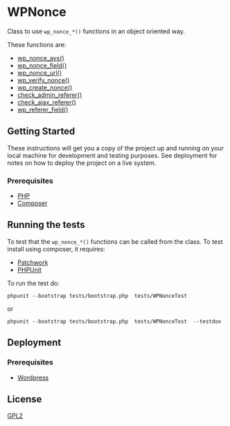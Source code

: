 # WPNonce

Class to use ```wp_nonce_*()``` functions in an object oriented way.

These functions are:
- [wp_nonce_ays()](https://codex.wordpress.org/Function_Reference/wp_nonce_ays)
- [wp_nonce_field()](https://codex.wordpress.org/Function_Reference/wp_nonce_field)
- [wp_nonce_url()](https://codex.wordpress.org/Function_Reference/wp_nonce_url)
- [wp_verify_nonce()](https://codex.wordpress.org/Function_Reference/wp_verify_nonce)
- [wp_create_nonce()](https://codex.wordpress.org/Function_Reference/wp_create_nonce)
- [check_admin_referer()](https://codex.wordpress.org/Function_Reference/check_admin_referer)
- [check_ajax_referer()](https://codex.wordpress.org/Function_Reference/check_ajax_referer)
- [wp_referer_field()](https://codex.wordpress.org/Function_Reference/wp_referer_field)

## Getting Started

These instructions will get you a copy of the project up and running on your local machine for development and testing purposes. See deployment for notes on how to deploy the project on a live system.

### Prerequisites

- [PHP](https://secure.php.net/)
- [Composer](https://getcomposer.org/)

## Running the tests

To test that the ```wp_nonce_*()``` functions can be called from the class.
To test install using composer, it requires:

- [Patchwork](http://patchwork2.org/)
- [PHPUnit](https://phpunit.de/)

To run the test do:
```
phpunit --bootstrap tests/bootstrap.php  tests/WPNonceTest
```

or

```
phpunit --bootstrap tests/bootstrap.php  tests/WPNonceTest  --testdox
```


## Deployment

### Prerequisites

- [Wordpress](https://wordpress.com/)


## License

[GPL2](https://www.gnu.org/licenses/gpl-2.0.html)